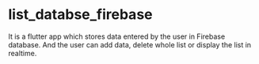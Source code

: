 # list_databse_firebase
It is a flutter app which stores data entered by the user in Firebase database. And the user can add data, delete whole list or display the list in realtime.
